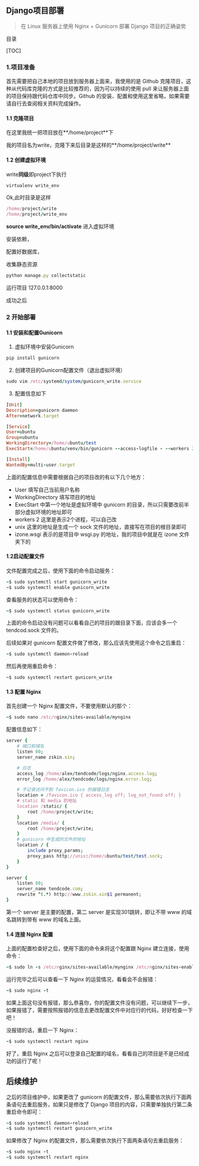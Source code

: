 ## Django项目部署

> 在 Linux 服务器上使用 Nginx + Gunicorn 部署 Django 项目的正确姿势 



目录

[TOC]

### 1.项目准备

首先需要把自己本地的项目放到服务器上面来，我使用的是 Github 克隆项目，这种从代码库克隆的方式是比较推荐的，因为可以持续的使用 pull 来让服务器上面的项目保持跟代码仓库中同步。Github 的安装、配置和使用这里省略，如果需要请自行去查阅相关资料完成操作。

#### 1.1 克隆项目

在这里我统一把项目放在**/home/project**下

我的项目名为write，克隆下来后目录是这样的**/home/project/write**

#### 1.2 创建虚拟环境

write**同级**即project下执行

```ruby
virtualenv write_env
```

 Ok,此时目录是这样

```ruby
/home/project/write
/home/project/write_env
```

**source write_env/bin/activate** 进入虚拟环境

安装依赖，

配置好数据库，

收集静态资源

```Ruby
python manage.py collectstatic
```



运行项目  127.0.0.1:8000

成功之后

### 2 开始部署

#### 1.1 安装和配置Gunicorn

1. 虚拟环境中安装Gunicorn

```Ruby
pip install gunicorn
```

2. 创建项目的Gunicorn配置文件（退出虚拟环境）

```Ruby
sudo vim /etc/systemd/system/gunicorn_write.service
```

3. 配置信息如下

```Ruby
[Unit]
Description=gunicorn daemon
After=network.target

[Service]
User=ubuntu
Group=ubuntu
WorkingDirectory=/home/ubuntu/test
ExecStart=/home/ubuntu/venv/bin/gunicorn --access-logfile - --workers 2 --bind unix:/home/ubuntu/test/test.sock mongo.wsgi:application

[Install]
WantedBy=multi-user.target
```

上面的配置信息中需要根据自己的项目改的有以下几个地方：

- User 填写自己当前用户名称
- WorkingDirectory 填写项目的地址
- ExecStart 中第一个地址是虚拟环境中 gunicorn 的目录，所以只需要改前半部分虚拟环境的地址即可
- workers 2 这里是表示2个进程，可以自己改
- unix 这里的地址是生成一个 sock 文件的地址，直接写在项目的根目录即可
- izone.wsgi 表示的是项目中 wsgi.py 的地址，我的项目中就是在 izone 文件夹下的

#### 1.2启动配置文件

文件配置完成之后，使用下面的命令启动服务：

```Ruby
~$ sudo systemctl start gunicorn_write
~$ sudo systemctl enable gunicorn_write
```

查看服务的状态可以使用命令：

```ruby
~$ sudo systemctl status gunicorn_write
```

上面的命令启动没有问题可以看看自己的项目的跟目录下面，应该会多一个 tendcod.sock 文件的。

后续如果对 gunicorn 配置文件做了修改，那么应该先使用这个命令之后重启：

```ruby
~$ sudo systemctl daemon-reload
```

然后再使用重启命令：

```ruby
~$ sudo systemctl restart gunicorn_write
```

#### 1.3 配置 Nginx

首先创建一个 Nginx 配置文件，不要使用默认的那个：

```Ruby
~$ sudo nano /etc/nginx/sites-available/mynginx
```

配置信息如下：

```ruby
server {
    # 端口和域名
    listen 80;
    server_name zskin.xin;

    # 日志
    access_log /home/alex/tendcode/logs/nginx.access.log;
    error_log /home/alex/tendcode/logs/nginx.error.log;

    # 不记录访问不到 favicon.ico 的报错日志
    location = /favicon.ico { access_log off; log_not_found off; }
    # static 和 media 的地址
    location /static/ {
        root /home/project/write;
    }
    location /media/ {
        root /home/project/write;
    }
    # gunicorn 中生成的文件的地址
    location / {
        include proxy_params;
        proxy_pass http://unix:/home/ubuntu/test/test.sock;
    }
}

server {
    listen 80;
    server_name tendcode.com;
    rewrite ^(.*) http://www.zskin.xin$1 permanent;
}
```

第一个 server 是主要的配置，第二 server 是实现301跳转，即让不带 www 的域名跳转到带有 www 的域名上面。

#### 1.4 连接 Nginx 配置

上面的配置检查好之后，使用下面的命令来将这个配置跟 Nginx 建立连接，使用命令：

```ruby
~$ sudo ln -s /etc/nginx/sites-available/mynginx /etc/nginx/sites-enabled
```

运行完毕之后可以查看一下 Nginx 的运营情况，看看会不会报错：

```ruby
~$ sudo nginx -t
```

如果上面这句没有报错，那么恭喜你，你的配置文件没有问题，可以继续下一步，如果报错了，需要按照报错的信息去更改配置文件中对应行的代码，好好检查一下吧！

没报错的话，重启一下 Nginx：

```ruby
~$ sudo systemctl restart nginx
```

好了，重启 Nginx 之后可以登录自己配置的域名，看看自己的项目是不是已经成功的运行了呢！

## 后续维护

之后的项目维护中，如果更改了 gunicorn 的配置文件，那么需要依次执行下面两条语句去重启服务，如果只是修改了 Django 项目的内容，只需要单独执行第二条重启命令即可：

```ruby
~$ sudo systemctl daemon-reload
~$ sudo systemctl restart gunicorn_write
```

如果修改了 Nginx 的配置文件，那么需要依次执行下面两条语句去重启服务：

```ruby
~$ sudo nginx -t
~$ sudo systemctl restart nginx
```

 